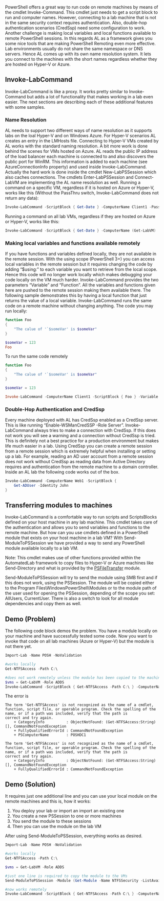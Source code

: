 PowerShell offers a great way to run code on remote machines by means of the cmdlet Invoke-Command. This cmdlet just needs to get a script block to run and computer names. However, connecting to a lab machine that is not in the same security context requires authentication. Also, double-hop authentication scenarios (CredSsp) need some configuration to work.
Another challenge is making local variables and local functions available to remote PowerShell sessions. In this regards AL as a framework gives you some nice tools that are making PowerShell Remoting even more effective.
Lab environments usually do not share the same namespace or DNS servers. Hence AL comes up with its own name resolution system. It lets you connect to the machines with the short names regardless whether they are hosted on Hyper-V or Azure.  

## Invoke-LabCommand
Invoke-LabCommand is like a proxy. It works pretty similar to Invoke-Command but adds a lot of functionality that makes working in a lab even easier. The next sections are describing each of these additional features with some samples.
### Name Resolution
AL needs to support two different ways of name resolution as it supports labs on the loal Hyper-V and on Windows Azure.
For Hyper-V scenarios AL creates an entry in the LMHosts file. Connecting to Hyper-V VMs created by AL works with the standard naming resolution.
A bit more work is done behind the scenes for VMs hosted on Azure. AL reads the public IP address of the load balancer each machine is connected to and also discovers the public port for WinRM. This information is added to each machine (see AzureConnectionInfo property) and used inside Invoke-LabCommand. Actually the hard work is done inside the cmdlet New-LabPSSession which also caches connections. The cmdlets Enter-LabPSSession and Connect-LabVM are implementing the AL name resolution as well.
Running a command on a specific VM, regardless if it is hosted on Azure or Hyper-V, works like this (Without the PassThru switch, Invoke-LabCommand does not return any data):
``` PowerShell
Invoke-LabCommand -ScriptBlock { Get-Date } -ComputerName Client1 -PassThru
```

Running a command on all lab VMs, regardless if they are hosted on Azure or Hyper-V, works like this:
``` PowerShell
Invoke-LabCommand -ScriptBlock { Get-Date } -ComputerName (Get-LabVM)
```
### Making local variables and functions available remotely
If you have functions and variables defined locally, they are not available in the remote session. With the using scope (PowerShell 3+) you can access local variables in the remote session but it requires changing the code by adding “$using:” to each variable you want to retrieve from the local scope. Hence this code will no longer work locally which makes debugging your code locally on the VM much harder.
Invoke-LabCommand provides the two parameters “Variable” and “Function”. All the variables and functions given here are pushed to the remote session making them available there.
The following sample demonstrates this by having a local function that just returns the value of a local variable. Invoke-LabCommand runs the same code on a remote machine without changing anything.
The code you may run locally:
``` PowerShell
function Foo
{
    "The calue of '`$someVar' is $someVar"
}

$someVar = 123
Foo
```

To run the same code remotely
``` PowerShell
function Foo
{
    "The calue of '`$someVar' is $someVar"
}

$someVar = 123

Invoke-LabCommand -ComputerName Client1 -ScriptBlock { Foo } -Variable (Get-Variable -Name someVar) -Function (Get-Command -Name Foo)
```
### Double-Hop Authentication and CredSsp
Every machine deployed with AL has CredSsp enabled as a CredSsp server. This is like running “Enable-WSManCredSSP -Role Server”. Invoke-LabCommand always tries to make a connection with CredSsp. If this does not work you will see a warning and a connection without CredSsp is tried. This is definitely not a best practice for a production environment but makes life much easier in a lab. Using CredSsp you can create a remote session from a remote session which is extremely helpful when installing or setting up a lab.
For example, reading an AD user account from a remote session does not work without CredSsp as reading data from Active Directory requires and authentication from the remote machine to a domain controller. Inside an AL lab the following code works out of the box.
``` PowerShell
Invoke-LabCommand -ComputerName Web1 -ScriptBlock {
    Get-ADUser -Identity John
}
```
## Transferring modules to machines
Invoke-LabCommand is a comfortable way to run scripts and ScriptsBlocks defined on your host machine in any lab machine. This cmdlet takes care of the authentication and allows you to send variables and functions to the remote machine. But how can you use cmdlets defined in a PowerShell module that exists on your host machine in a lab VM? With Send-ModuleToPSSession we have provided a way to send any PowerShell module available locally to a lab VM. 

Note: This cmdlet makes use of other functions provided within the AutomatedLab framework to copy files to Hyper-V or Azure machines like Send-Directory and what is provided by the [PSFileTransfer]( https://github.com/AutomatedLab/AutomatedLab/tree/master/PSFileTransfer) module.

Send-ModuleToPSSession will try to send the module using SMB first and if this does not work, using the PSSession.
The module will be copied either to the Program Files\WindowsPowerShell\Modules or to the module path of the user used for opening the PSSession, depending of the scope you set: AllUsers, CurrentUser.
There is also a switch to look for all module dependencies and copy them as well.

## Demo (Problem)
The following code block demos the problem. You have a module locally on your machine and have successfully tested some code. Now you want to invoke that code on all lab machines (Azure or Hyper-V) but the module is not there yet.

``` PowerShell
Import-Lab -Name POSH -NoValidation

#works locally
Get-NTFSAccess -Path C:\

#does not work remotely unless the module has been copied to the machines
$vms = Get-LabVM -Role ADDS
Invoke-LabCommand -ScriptBlock { Get-NTFSAccess -Path C:\ } -ComputerName $vms
```

The error is

```
The term 'Get-NTFSAccess' is not recognized as the name of a cmdlet, function, script file, or operable program. Check the spelling of the name, or if a path was included, verify that the path is 
correct and try again.
    + CategoryInfo          : ObjectNotFound: (Get-NTFSAccess:String) [], CommandNotFoundException
    + FullyQualifiedErrorId : CommandNotFoundException
    + PSComputerName        : POSHDC1
 
The term 'Get-NTFSAccess' is not recognized as the name of a cmdlet, function, script file, or operable program. Check the spelling of the name, or if a path was included, verify that the path is 
correct and try again.
    + CategoryInfo          : ObjectNotFound: (Get-NTFSAccess:String) [], CommandNotFoundException
    + FullyQualifiedErrorId : CommandNotFoundException
```

## Demo (Solution)
It requires just one additional line and you can use your local module on the remote machines and this is, how it works:
1. You deploy your lab or import an import an existing one
2. You create a new PSSession to one or more machines
3. You send the module to these sessions
4. Then you can use the module on the lab VM

After using Send-ModuleToPSSession, everything works as desired.

``` PowerShell
Import-Lab -Name POSH -NoValidation

#works locally
Get-NTFSAccess -Path C:\

$vms = Get-LabVM -Role ADDS

#just one line is required to copy the module to the VMs
Send-ModuleToPSSession -Module (Get-Module -Name NTFSSecurity -ListAvailable) -Session (New-LabPSSession -ComputerName $vms)

#now works remotely 
Invoke-LabCommand -ScriptBlock { Get-NTFSAccess -Path C:\ } -ComputerName $vms -PassThru
```
